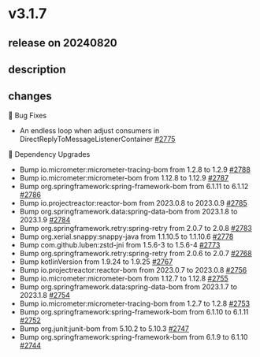 # v3.1.7

## release on 20240820
## description
## changes
🐞 Bug Fixes

* An endless loop when adjust consumers in DirectReplyToMessageListenerContainer <a href="https://github.com/spring-projects/spring-amqp/issues/2775" data-hovercard-type="issue" data-hovercard-url="/spring-projects/spring-amqp/issues/2775/hovercard">#2775</a>

🔨 Dependency Upgrades

* Bump io.micrometer:micrometer-tracing-bom from 1.2.8 to 1.2.9 <a href="https://github.com/spring-projects/spring-amqp/pull/2788" data-hovercard-type="pull_request" data-hovercard-url="/spring-projects/spring-amqp/pull/2788/hovercard">#2788</a>
* Bump io.micrometer:micrometer-bom from 1.12.8 to 1.12.9 <a href="https://github.com/spring-projects/spring-amqp/pull/2787" data-hovercard-type="pull_request" data-hovercard-url="/spring-projects/spring-amqp/pull/2787/hovercard">#2787</a>
* Bump org.springframework:spring-framework-bom from 6.1.11 to 6.1.12 <a href="https://github.com/spring-projects/spring-amqp/pull/2786" data-hovercard-type="pull_request" data-hovercard-url="/spring-projects/spring-amqp/pull/2786/hovercard">#2786</a>
* Bump io.projectreactor:reactor-bom from 2023.0.8 to 2023.0.9 <a href="https://github.com/spring-projects/spring-amqp/pull/2785" data-hovercard-type="pull_request" data-hovercard-url="/spring-projects/spring-amqp/pull/2785/hovercard">#2785</a>
* Bump org.springframework.data:spring-data-bom from 2023.1.8 to 2023.1.9 <a href="https://github.com/spring-projects/spring-amqp/pull/2784" data-hovercard-type="pull_request" data-hovercard-url="/spring-projects/spring-amqp/pull/2784/hovercard">#2784</a>
* Bump org.springframework.retry:spring-retry from 2.0.7 to 2.0.8 <a href="https://github.com/spring-projects/spring-amqp/pull/2783" data-hovercard-type="pull_request" data-hovercard-url="/spring-projects/spring-amqp/pull/2783/hovercard">#2783</a>
* Bump org.xerial.snappy:snappy-java from 1.1.10.5 to 1.1.10.6 <a href="https://github.com/spring-projects/spring-amqp/pull/2778" data-hovercard-type="pull_request" data-hovercard-url="/spring-projects/spring-amqp/pull/2778/hovercard">#2778</a>
* Bump com.github.luben:zstd-jni from 1.5.6-3 to 1.5.6-4 <a href="https://github.com/spring-projects/spring-amqp/pull/2773" data-hovercard-type="pull_request" data-hovercard-url="/spring-projects/spring-amqp/pull/2773/hovercard">#2773</a>
* Bump org.springframework.retry:spring-retry from 2.0.6 to 2.0.7 <a href="https://github.com/spring-projects/spring-amqp/pull/2768" data-hovercard-type="pull_request" data-hovercard-url="/spring-projects/spring-amqp/pull/2768/hovercard">#2768</a>
* Bump kotlinVersion from 1.9.24 to 1.9.25 <a href="https://github.com/spring-projects/spring-amqp/pull/2767" data-hovercard-type="pull_request" data-hovercard-url="/spring-projects/spring-amqp/pull/2767/hovercard">#2767</a>
* Bump io.projectreactor:reactor-bom from 2023.0.7 to 2023.0.8 <a href="https://github.com/spring-projects/spring-amqp/pull/2756" data-hovercard-type="pull_request" data-hovercard-url="/spring-projects/spring-amqp/pull/2756/hovercard">#2756</a>
* Bump io.micrometer:micrometer-bom from 1.12.7 to 1.12.8 <a href="https://github.com/spring-projects/spring-amqp/pull/2755" data-hovercard-type="pull_request" data-hovercard-url="/spring-projects/spring-amqp/pull/2755/hovercard">#2755</a>
* Bump org.springframework.data:spring-data-bom from 2023.1.7 to 2023.1.8 <a href="https://github.com/spring-projects/spring-amqp/pull/2754" data-hovercard-type="pull_request" data-hovercard-url="/spring-projects/spring-amqp/pull/2754/hovercard">#2754</a>
* Bump io.micrometer:micrometer-tracing-bom from 1.2.7 to 1.2.8 <a href="https://github.com/spring-projects/spring-amqp/pull/2753" data-hovercard-type="pull_request" data-hovercard-url="/spring-projects/spring-amqp/pull/2753/hovercard">#2753</a>
* Bump org.springframework:spring-framework-bom from 6.1.10 to 6.1.11 <a href="https://github.com/spring-projects/spring-amqp/pull/2752" data-hovercard-type="pull_request" data-hovercard-url="/spring-projects/spring-amqp/pull/2752/hovercard">#2752</a>
* Bump org.junit:junit-bom from 5.10.2 to 5.10.3 <a href="https://github.com/spring-projects/spring-amqp/pull/2747" data-hovercard-type="pull_request" data-hovercard-url="/spring-projects/spring-amqp/pull/2747/hovercard">#2747</a>
* Bump org.springframework:spring-framework-bom from 6.1.9 to 6.1.10 <a href="https://github.com/spring-projects/spring-amqp/pull/2744" data-hovercard-type="pull_request" data-hovercard-url="/spring-projects/spring-amqp/pull/2744/hovercard">#2744</a>

